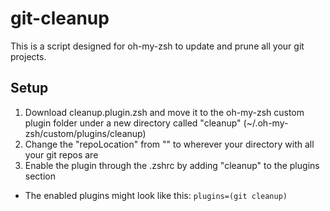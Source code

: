 # git-cleanup

This is a script designed for oh-my-zsh to update and prune all your git projects.

## Setup
1. Download cleanup.plugin.zsh and move it to the oh-my-zsh custom plugin folder under a new directory called "cleanup"
(~/.oh-my-zsh/custom/plugins/cleanup)
2. Change the "repoLocation" from "" to wherever your directory with all your git repos are
3. Enable the plugin through the .zshrc by adding "cleanup" to the plugins section
  * The enabled plugins might look like this: `plugins=(git cleanup)`
